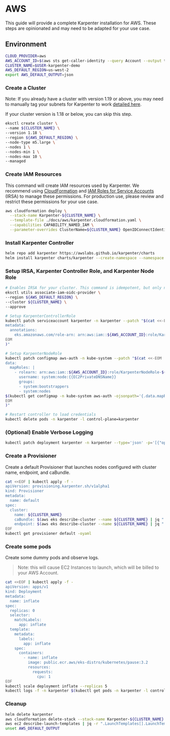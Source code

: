 
# AWS
This guide will provide a complete Karpenter installation for AWS. These steps are opinionated and may need to be adapted for your use case.
## Environment
```bash
CLOUD_PROVIDER=aws
AWS_ACCOUNT_ID=$(aws sts get-caller-identity --query Account --output text)
CLUSTER_NAME=$USER-karpenter-demo
AWS_DEFAULT_REGION=us-west-2
export AWS_DEFAULT_OUTPUT=json
```

### Create a Cluster
Note: If you already have a cluster with version 1.19 or above, you may need to manually tag your subnets for Karpenter to work [detailed here](https://github.com/awslabs/karpenter/issues/404#issuecomment-845283904).

If your cluster version is 1.18 or below, you can skip this step.
```bash
eksctl create cluster \
--name ${CLUSTER_NAME} \
--version 1.18 \
--region ${AWS_DEFAULT_REGION} \
--node-type m5.large \
--nodes 1 \
--nodes-min 1 \
--nodes-max 10 \
--managed
```

### Create IAM Resources
This command will create IAM resources used by Karpenter. We recommend using [CloudFormation](https://aws.amazon.com/cloudformation/) and [IAM Roles for Service Accounts](https://docs.aws.amazon.com/eks/latest/userguide/iam-roles-for-service-accounts.html) (IRSA) to manage these permissions. For production use, please review and restrict these permissions for your use case.
```bash
aws cloudformation deploy \
  --stack-name Karpenter-${CLUSTER_NAME} \
  --template-file ./docs/aws/karpenter.cloudformation.yaml \
  --capabilities CAPABILITY_NAMED_IAM \
  --parameter-overrides ClusterName=${CLUSTER_NAME} OpenIDConnectIdentityProvider=$(aws eks describe-cluster --name ${CLUSTER_NAME} | jq -r ".cluster.identity.oidc.issuer" | cut -c9-)
```

### Install Karpenter Controller
```bash
helm repo add karpenter https://awslabs.github.io/karpenter/charts
helm install karpenter charts/karpenter --create-namespace --namespace karpenter
```

### Setup IRSA, Karpenter Controller Role, and Karpenter Node Role
```bash
# Enables IRSA for your cluster. This command is idempotent, but only needs to be executed once per cluster.
eksctl utils associate-iam-oidc-provider \
--region ${AWS_DEFAULT_REGION} \
--cluster ${CLUSTER_NAME} \
--approve

# Setup KarpenterControllerRole
kubectl patch serviceaccount karpenter -n karpenter --patch "$(cat <<-EOM
metadata:
  annotations:
    eks.amazonaws.com/role-arn: arn:aws:iam::${AWS_ACCOUNT_ID}:role/KarpenterControllerRole-${CLUSTER_NAME}
EOM
)"

# Setup KarpenterNodeRole
kubectl patch configmap aws-auth -n kube-system --patch "$(cat <<-EOM
data:
  mapRoles: |
    - rolearn: arn:aws:iam::${AWS_ACCOUNT_ID}:role/KarpenterNodeRole-${CLUSTER_NAME}
      username: system:node:{{EC2PrivateDNSName}}
      groups:
      - system:bootstrappers
      - system:nodes
$(kubectl get configmap -n kube-system aws-auth -ojsonpath='{.data.mapRoles}' | sed 's/^/    /')
EOM
)"

# Restart controller to load credentials
kubectl delete pods -n karpenter -l control-plane=karpenter
```

### (Optional) Enable Verbose Logging
```bash
kubectl patch deployment karpenter -n karpenter --type='json' -p='[{"op": "replace", "path": "/spec/template/spec/containers/0/args", "value": ["--verbose"]}]'
```

### Create a Provisioner
Create a default Provisioner that launches nodes configured with cluster name, endpoint, and caBundle.
```bash
cat <<EOF | kubectl apply -f -
apiVersion: provisioning.karpenter.sh/v1alpha1
kind: Provisioner
metadata:
  name: default
spec:
  cluster:
    name: ${CLUSTER_NAME}
    caBundle: $(aws eks describe-cluster --name ${CLUSTER_NAME} | jq ".cluster.certificateAuthority.data")
    endpoint: $(aws eks describe-cluster --name ${CLUSTER_NAME} | jq ".cluster.endpoint")
EOF
kubectl get provisioner default -oyaml
```

### Create some pods
Create some dummy pods and observe logs.
> Note: this will cause EC2 Instances to launch, which will be billed to your AWS Account.
```bash
cat <<EOF | kubectl apply -f -
apiVersion: apps/v1
kind: Deployment
metadata:
  name: inflate
spec:
  replicas: 0
  selector:
    matchLabels:
      app: inflate
  template:
    metadata:
      labels:
        app: inflate
    spec:
      containers:
        - name: inflate
          image: public.ecr.aws/eks-distro/kubernetes/pause:3.2
          resources:
            requests:
              cpu: 1
EOF
kubectl scale deployment inflate --replicas 5
kubectl logs -f -n karpenter $(kubectl get pods -n karpenter -l control-plane=karpenter -ojson | jq -r ".items[0].metadata.name")
```

### Cleanup
```bash
helm delete karpenter
aws cloudformation delete-stack --stack-name Karpenter-${CLUSTER_NAME}
aws ec2 describe-launch-templates | jq -r ".LaunchTemplates[].LaunchTemplateName" | grep Karpenter | xargs -I{} aws ec2 delete-launch-template --launch-template-name {}
unset AWS_DEFAULT_OUTPUT
```
